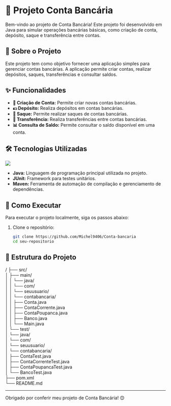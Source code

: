# 🏦 Projeto Conta Bancária

Bem-vindo ao projeto de Conta Bancária! Este projeto foi desenvolvido em Java para simular operações bancárias básicas, como criação de conta, depósito, saque e transferência entre contas.

## 📖 Sobre o Projeto

Este projeto tem como objetivo fornecer uma aplicação simples para gerenciar contas bancárias. A aplicação permite criar contas, realizar depósitos, saques, transferências e consultar saldos.

## ✨ Funcionalidades

- **🔐 Criação de Conta:** Permite criar novas contas bancárias.
- **💵 Depósito:** Realiza depósitos em contas bancárias.
- **🏧 Saque:** Permite realizar saques de contas bancárias.
- **🔄 Transferência:** Realiza transferências entre contas bancárias.
- **📊 Consulta de Saldo:** Permite consultar o saldo disponível em uma conta.

## 🛠️ Tecnologias Utilizadas

  <a href="https://skillicons.dev">
    <img src="https://skillicons.dev/icons?i=java," />
  </a> 

  
- **Java:** Linguagem de programação principal utilizada no projeto.
- **JUnit:** Framework para testes unitários.
- **Maven:** Ferramenta de automação de compilação e gerenciamento de dependências.

## 🚀 Como Executar

Para executar o projeto localmente, siga os passos abaixo:

1. Clone o repositório:
    ```bash
    git clone https://github.com/Michel9406/Conta-bancaria
    cd seu-repositorio
    ```

## 📁 Estrutura do Projeto
/
├── src/<br>
│ ├── main/<br>
│ │ └── java/<br>
│ │ └── com/<br>
│ │ └── seuusuario/<br>
│ │ └── contabancaria/<br>
│ │ ├── Conta.java<br>
│ │ ├── ContaCorrente.java<br>
│ │ ├── ContaPoupanca.java<br>
│ │ ├── Banco.java<br>
│ │ └── Main.java<br>
│ └── test/<br>
│ └── java/<br>
│ └── com/<br>
│ └── seuusuario/<br>
│ └── contabancaria/<br>
│ ├── ContaTest.java<br>
│ ├── ContaCorrenteTest.java<br>
│ ├── ContaPoupancaTest.java<br>
│ └── BancoTest.java<br>
├── pom.xml<br>
└── README.md<br>

---

Obrigado por conferir meu projeto de Conta Bancária! 😊
